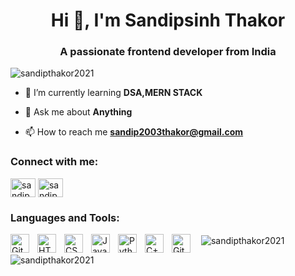 <h1 align="center">Hi 👋, I'm Sandipsinh Thakor</h1>
<h3 align="center">A passionate frontend developer from India</h3>

<p align="left"> <img src="https://komarev.com/ghpvc/?username=sandipthakor2021&label=Profile%20views&color=0e75b6&style=flat" alt="sandipthakor2021" /> </p>

- 🌱 I’m currently learning **DSA,MERN STACK**<br>

- 💬 Ask me about **Anything**<br>

- 📫 How to reach me **sandip2003thakor@gmail.com**<br>

<h3 align="left">Connect with me:</h3>
<p align="left">
<a href="https://linkedin.com/in/sandipsinh thakor" target="blank"><img align="center" src="https://cdn.jsdelivr.net/npm/simple-icons@3.0.1/icons/linkedin.svg" alt="sandipsinh thakor" height="30" width="40" /></a>
<a href="https://instagram.com/sandip.thakor_27" target="blank"><img align="center" src="https://cdn.jsdelivr.net/npm/simple-icons@3.0.1/icons/instagram.svg" alt="sandip.thakor_27" height="30" width="40" /></a>
</p>

<h3 align="left">Languages and Tools:</h3>

<img align="left" alt="Git" width="30px" style="padding-right:10px;" src="https://cdn.jsdelivr.net/gh/devicons/devicon/icons/git/git-original.svg" />

<img align="left" alt="HTML" width="30px" style="padding-right:10px;" src="https://cdn.jsdelivr.net/gh/devicons/devicon/icons/html5/html5-plain.svg" />
<img align="left" alt="CSS" width="30px" style="padding-right:10px;" src="https://cdn.jsdelivr.net/gh/devicons/devicon/icons/css3/css3-plain.svg" />
<img align="left" alt="JavaScript" width="30px" style="padding-right:10px;" src="https://cdn.jsdelivr.net/gh/devicons/devicon/icons/javascript/javascript-plain.svg" />

<img align="left" alt="Python" width="30px" style="padding-right:10px;" src="https://cdn.jsdelivr.net/gh/devicons/devicon/icons/python/python-plain.svg" />
<img align="left" alt="C++" width="30px" style="padding-right:10px;" src="https://cdn.jsdelivr.net/gh/devicons/devicon/icons/cplusplus/cplusplus-line.svg" />
<img align="left" alt="GitHub" width="30px" style="padding-right:10px;" src="https://cdn.jsdelivr.net/npm/simple-icons@3.0.1/icons/github.svg" />



<p>&nbsp;<img align="center" src="https://github-readme-stats.vercel.app/api?username=sandipthakor2021&show_icons=true&locale=en" alt="sandipthakor2021" /></p>

<p><img align="center" src="https://github-readme-streak-stats.herokuapp.com/?user=sandipthakor2021&" alt="sandipthakor2021" /></p>
